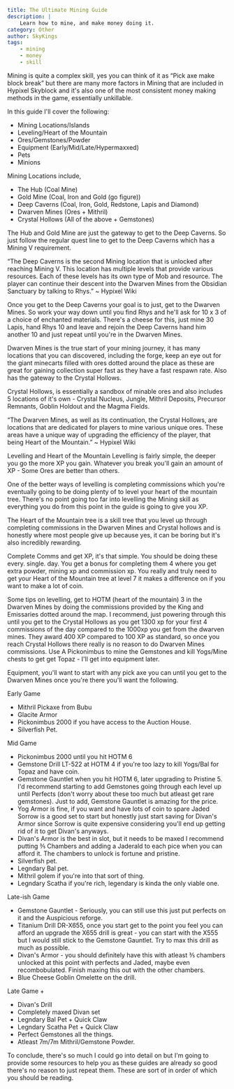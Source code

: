```yaml {metadata}
title: The Ultimate Mining Guide
description: |
    Learn how to mine, and make money doing it.
category: Other
author: SkyKings
tags:
    - mining
    - money
    - skill
```

Mining is quite a complex skill, yes you can think of it as “Pick axe make block break” but there are many more factors in Mining that are included in Hypixel Skyblock and it's also one of the most consistent money making methods in the game, essentially unkillable.  
  

In this guide I'll cover the following:

- Mining Locations/Islands  
- Leveling/Heart of the Mountain  
- Ores/Gemstones/Powder  
- Equipment (Early/Mid/Late/Hypermaxxed)  
- Pets  
- Minions  
  

Mining Locations include,

- The Hub (Coal Mine)  
- Gold Mine (Coal, Iron and Gold (go figure))  
- Deep Caverns (Coal, Iron, Gold, Redstone, Lapis and Diamond)  
- Dwarven Mines (Ores + Mithril)  
- Crystal Hollows (All of the above + Gemstones)  
  

The Hub and Gold Mine are just the gateway to get to the Deep Caverns. So just follow the regular quest line to get to the Deep Caverns which has a Mining V requirement.

“The Deep Caverns is the second Mining location that is unlocked after reaching Mining V. This location has multiple levels that provide various resources. Each of these levels has its own type of Mob and resource. The player can continue their descent into the Dwarven Mines from the Obsidian Sanctuary by talking to Rhys.” ~ Hypixel Wiki

Once you get to the Deep Caverns your goal is to just, get to the Dwarven Mines. So work your way down until you find Rhys and he'll ask for 10 x 3 of a choice of enchanted materials. There's a cheese for this, just mine 30 Lapis, hand Rhys 10 and leave and rejoin the Deep Caverns hand him another 10 and just repeat until you're in the Dwarven Mines.

Dwarven Mines is the true start of your mining journey, it has many locations that you can discovered, including the forge, keep an eye out for the giant minecarts filled with ores dotted around the place as these are great for gaining collection super fast as they have a fast respawn rate. Also has the gateway to the Crystal Hollows.

Crystal Hollows, is essentially a sandbox of minable ores and also includes 5 locations of it's own - Crystal Nucleus, Jungle, Mithril Deposits, Precursor Remnants, Goblin Holdout and the Magma Fields.

“The Dwarven Mines, as well as its continuation, the Crystal Hollows, are locations that are dedicated for players to mine various unique ores. These areas have a unique way of upgrading the efficiency of the player, that being Heart of the Mountain.” ~ Hypixel Wiki

Levelling and Heart of the Mountain Levelling is fairly simple, the deeper you go the more XP you gain. Whatever you break you'll gain an amount of XP - Some Ores are better than others.

One of the better ways of levelling is completing commissions which you're eventually going to be doing plenty of to level your heart of the mountain tree. There's no point going too far into levelling the Mining skill as everything you do from this point in the guide is going to give you XP.

The Heart of the Mountain tree is a skill tree that you level up through completing commissions in the Dwarven Mines and Crystal hollows and is honestly where most people give up because yes, it can be boring but it's also incredibly rewarding.

Complete Comms and get XP, it's that simple. You should be doing these every. single. day. You get a bonus for completing them 4 where you get extra powder, mining xp and commission xp. You really and truly need to get your Heart of the Mountain tree at level 7 it makes a difference on if you want to make a lot of coin.

Some tips on levelling, get to HOTM (heart of the mountain) 3 in the Dwarven Mines by doing the commissions provided by the King and Emissaries dotted around the map. I recommend, just powering through this until you get to the Crystal Hollows as you get 1300 xp for your first 4 commissions of the day compared to the 1000xp you get from the dwarven mines. They award 400 XP compared to 100 XP as standard, so once you reach Crystal Hollows there really is no reason to do Dwarven Mines commissions. Use A Pickonimbus to mine the Gemstones and kill Yogs/Mine chests to get get Topaz - I'll get into equipment later.

Equipment, you'll want to start with any pick axe you can until you get to the Dwarven Mines once you're there you'll want the following.

Early Game  
- Mithril Pickaxe from Bubu  
- Glacite Armor  
- Pickonimbus 2000 if you have access to the Auction House.  
- Silverfish Pet.  
  
Mid Game  
- Pickonimbus 2000 until you hit HOTM 6  
- Gemstone Drill LT-522 at HOTM 4 if you're too lazy to kill Yogs/Bal for Topaz and have coin.  
- Gemstone Gauntlet when you hit HOTM 6, later upgrading to Pristine 5. I'd recommend starting to add Gemstones going through each level up until Perfects (don't worry about these too much but atleast get rare gemstones). Just to add, Gemstone Gauntlet is amazing for the price.  
- Yog Armor is fine, if you want and have lots of coin to spare Jaded Sorrow is a good set to start but honestly just start saving for Divan's Armor since Sorrow is quite expensive considering you'll end up getting rid of it to get Divan's anyways.  
- Divan's Armor is the best in slot, but it needs to be maxed I recommend putting ⅗ Chambers and adding a Jaderald to each pice when you can afford it. The chambers to unlock is fortune and pristine.  
- Silverfish pet.  
- Legndary Bal pet.  
- Mithril golem if you're into that sort of thing.  
- Legndary Scatha if you're rich, legendary is kinda the only viable one.  
  
Late-ish Game  
- Gemstone Gauntlet - Seriously, you can still use this just put perfects on it and the Auspicious reforge.  
- Titanium Drill DR-X655, once you start get to the point you feel you can afford an upgrade the X655 drill is great - you can start with the X555 but I would still stick to the Gemstone Gauntlet. Try to max this drill as much as possible.  
- Divan's Armor - you should definitely have this with atleast ⅗ chambers unlocked at this point with perfects and Jaded, maybe even recombobulated. Finish maxing this out with the other chambers.  
- Blue Cheese Goblin Omelette on the drill.  
  
Late Game +  
- Divan's Drill  
- Completely maxed Divan set  
- Legndary Bal Pet + Quick Claw  
- Legndary Scatha Pet + Quick Claw  
- Perfect Gemstones all the things.  
- Atleast 7m/7m Mithril/Gemstone Powder.  
  
To conclude, there's so much I could go into detail on but I'm going to provide some resources to help you as these guides are already so good there's no reason to just repeat them. These are sort of in order of which you should be reading.
